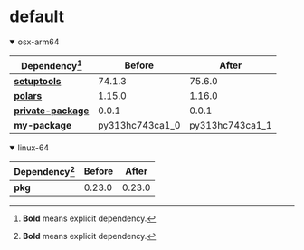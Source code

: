 # default

<details open>
<summary>osx-arm64</summary>

|Dependency[^1]|Before|After|
|-|-|-|
|[**setuptools**](https://pypi.org/project/setuptools)|74.1.3|75.6.0|
|[**polars**](https://prefix.dev/channels/conda-forge/packages/polars)|1.15.0|1.16.0|
|[**private-package**](https://prefix.dev/channels/setup-pixi-test/packages/private-package)|0.0.1|0.0.1|
|**my-package**|py313hc743ca1_0|py313hc743ca1_1|

</details>

<details open>
<summary>linux-64</summary>

|Dependency[^1]|Before|After|
|-|-|-|
|**pkg**|0.23.0|0.23.0|

</details>

[^1]: **Bold** means explicit dependency.
[^2]: Dependency got downgraded.

